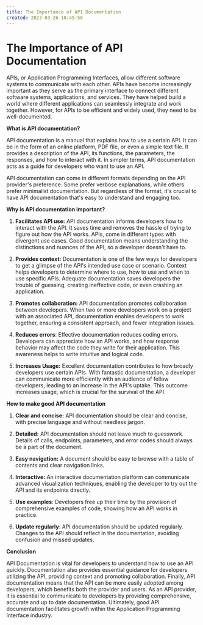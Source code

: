```yaml
---
title: The Importance of API Documentation 
created: 2023-03-26-10:45:58
---
```


# The Importance of API Documentation

APIs, or Application Programming Interfaces, allow different software systems to communicate with each other. APIs have become increasingly important as they serve as the primary interface to connect different software systems, applications, and services. They have helped build a world where different applications can seamlessly integrate and work together. However, for APIs to be efficient and widely used, they need to be well-documented. 

**What is API documentation?**

API documentation is a manual that explains how to use a certain API. It can be in the form of an online platform, PDF file, or even a simple text file. It provides a description of the API, its functions, the parameters, the responses, and how to interact with it. In simpler terms, API documentation acts as a guide for developers who want to use an API.

API documentation can come in different formats depending on the API provider's preference. Some prefer verbose explanations, while others prefer minimalist documentation. But regardless of the format, it's crucial to have API documentation that's easy to understand and engaging too. 

**Why is API documentation important?**

1. **Facilitates API use:** API documentation informs developers how to interact with the API. It saves time and removes the hassle of trying to figure out how the API works. APIs, come in different types with divergent use cases. Good documentation means understanding the distinctions and nuances of the API, so a developer doesn't have to.

2. **Provides context:** Documentation is one of the few ways for developers to get a glimpse of the API's intended use case or scenario. Context helps developers to determine where to use, how to use and when to use specific APIs. Adequate documentation saves developers the trouble of guessing, creating ineffective code, or even crashing an application.

3. **Promotes collaboration:** API documentation promotes collaboration between developers. When two or more developers work on a project with an associated API, documentation enables developers to work together, ensuring a consistent approach, and fewer integration issues. 

4. **Reduces errors**: Effective documentation reduces coding errors. Developers can appreciate how an API works, and how response behavior may affect the code they write for their application. This awareness helps to write intuitive and logical code.

5. **Increases Usage:** Excellent documentation contributes to how broadly developers use certain APIs. With fantastic documentation, a developer can communicate more efficiently with an audience of fellow developers, leading to an increase in the API's uptake. This outcome increases usage, which is crucial for the survival of the API.

**How to make good API documentation**

1. **Clear and concise:** API documentation should be clear and concise, with precise language and without needless jargon.

2. **Detailed:** API documentation should not leave much to guesswork. Details of calls, endpoints, parameters, and error codes should always be a part of the document.

3. **Easy navigation:** A document should be easy to browse with a table of contents and clear navigation links.

4. **Interactive:** An interactive documentation platform can communicate advanced visualization techniques, enabling the developer to try out the API and its endpoints directly.

5. **Use examples**: Developers free up their time by the provision of comprehensive examples of code, showing how an API works in practice.

6. **Update regularly**: API documentation should be updated regularly. Changes to the API should reflect in the documentation, avoiding confusion and missed updates.

**Conclusion**

API Documentation is vital for developers to understand how to use an API quickly. Documentation also provides essential guidance for developers utilizing the API, providing context and promoting collaboration. Finally, API documentation means that the API can be more easily adopted among developers, which benefits both the provider and users. As an API provider, it is essential to communicate to developers by providing comprehensive, accurate and up to date documentation. Ultimately, good API documentation facilitates growth within the Application Programming Interface industry.
